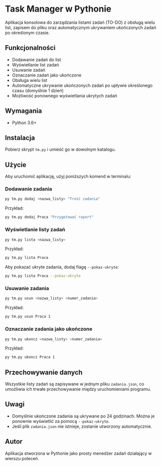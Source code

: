 # Task Manager w Pythonie

Aplikacja konsolowa do zarządzania listami zadań (TO-DO) z obsługą wielu list, zapisem do pliku oraz automatycznym ukrywaniem ukończonych zadań po określonym czasie.

## Funkcjonalności
- Dodawanie zadań do list
- Wyświetlanie list zadań
- Usuwanie zadań
- Oznaczanie zadań jako ukończone
- Obsługa wielu list
- Automatyczne ukrywanie ukończonych zadań po upływie określonego czasu (domyślnie 1 dzień)
- Możliwość ponownego wyświetlania ukrytych zadań

## Wymagania
- Python 3.6+

## Instalacja
Pobierz skrypt `tm.py` i umieść go w dowolnym katalogu.

## Użycie
Aby uruchomić aplikację, użyj poniższych komend w terminalu:

### Dodawanie zadania
```sh
py tm.py dodaj <nazwa_listy> "Treść zadania"
```
Przykład:
```sh
py tm.py dodaj Praca "Przygotować raport"
```

### Wyświetlanie listy zadań
```sh
py tm.py lista <nazwa_listy>
```
Przykład:
```sh
py tm.py lista Praca
```
Aby pokazać ukryte zadania, dodaj flagę `--pokaz-ukryte`:
```sh
py tm.py lista Praca --pokaz-ukryte
```

### Usuwanie zadania
```sh
py tm.py usun <nazwa_listy> <numer_zadania>
```
Przykład:
```sh
py tm.py usun Praca 1
```

### Oznaczanie zadania jako ukończone
```sh
py tm.py ukoncz <nazwa_listy> <numer_zadania>
```
Przykład:
```sh
py tm.py ukoncz Praca 1
```

## Przechowywanie danych
Wszystkie listy zadań są zapisywane w jednym pliku `zadania.json`, co umożliwia ich trwałe przechowywanie między uruchomieniami programu.

## Uwagi
- Domyślnie ukończone zadania są ukrywane po 24 godzinach. Można je ponownie wyświetlić za pomocą `--pokaz-ukryte`.
- Jeśli plik `zadania.json` nie istnieje, zostanie utworzony automatycznie.

## Autor
Aplikacja stworzona w Pythonie jako prosty menedżer zadań działający w wierszu poleceń.

